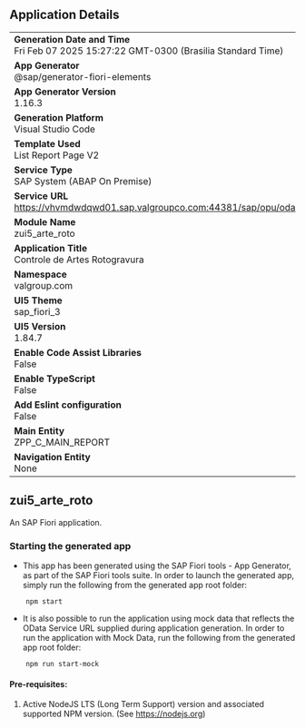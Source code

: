 ## Application Details
|               |
| ------------- |
|**Generation Date and Time**<br>Fri Feb 07 2025 15:27:22 GMT-0300 (Brasilia Standard Time)|
|**App Generator**<br>@sap/generator-fiori-elements|
|**App Generator Version**<br>1.16.3|
|**Generation Platform**<br>Visual Studio Code|
|**Template Used**<br>List Report Page V2|
|**Service Type**<br>SAP System (ABAP On Premise)|
|**Service URL**<br>https://vhvmdwdqwd01.sap.valgroupco.com:44381/sap/opu/odata/sap/ZPP_UI_ARTE_ROTOGRAVURA_02|
|**Module Name**<br>zui5_arte_roto|
|**Application Title**<br>Controle de Artes Rotogravura|
|**Namespace**<br>valgroup.com|
|**UI5 Theme**<br>sap_fiori_3|
|**UI5 Version**<br>1.84.7|
|**Enable Code Assist Libraries**<br>False|
|**Enable TypeScript**<br>False|
|**Add Eslint configuration**<br>False|
|**Main Entity**<br>ZPP_C_MAIN_REPORT|
|**Navigation Entity**<br>None|

## zui5_arte_roto

An SAP Fiori application.

### Starting the generated app

-   This app has been generated using the SAP Fiori tools - App Generator, as part of the SAP Fiori tools suite.  In order to launch the generated app, simply run the following from the generated app root folder:

```
    npm start
```

- It is also possible to run the application using mock data that reflects the OData Service URL supplied during application generation.  In order to run the application with Mock Data, run the following from the generated app root folder:

```
    npm run start-mock
```

#### Pre-requisites:

1. Active NodeJS LTS (Long Term Support) version and associated supported NPM version.  (See https://nodejs.org)


